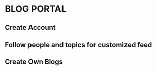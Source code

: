# BLOG PORTAL

## Create Account
## Follow people and topics for customized feed
## Create Own Blogs 
